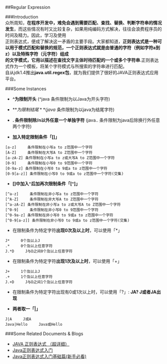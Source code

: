 ##Regular Expression
      
###Introduction    
众所周知，**在程序开发中，难免会遇到需要匹配、查找、替换、判断字符串的情况发生**，而这些情况有时又比较复杂，如果用纯编码方式解决，往往会浪费程序员的时间及精力。因此，学习及使用          
正则表达式，便成了解决这一矛盾的主要手段。大家都知道，**正则表达式是一种可以用于模式匹配和替换的规范，一个正则表达式就是由普通的字符（例如字符a到z）以及特殊字符（元字符）组成               
的文字模式，它用以描述在查找文字主体时待匹配的一个或多个字符串**.正则表达式作为一个模板，将某个字符模式与所搜索的字符串进行匹配。                 
自从jdk1.4推出**java.util.regex包**，就为我们提供了很好的JAVA正则表达式应用平台。          
       
###Some Instances        
- **^为限制开头** (^java 条件限制为以Java为开头字符)               
                   
- **$为限制结尾** (java$ 条件限制为以java为结尾字符)           
             
- **. 条件限制除/n以外任意一个单独字符** (java.. 条件限制为java后除换行外任意两个字符)         
                      
- **加入特定限制条件「[]」**                                     
```
[a-z]     条件限制在小写a to z范围中一个字符
[A-Z]     条件限制在大写A to Z范围中一个字符
[a-zA-Z] 条件限制在小写a to z或大写A to Z范围中一个字符
[0-9]     条件限制在小写0 to 9范围中一个字符
[0-9a-z] 条件限制在小写0 to 9或a to z范围中一个字符
[0-9[a-z]] 条件限制在小写0 to 9或a to z范围中一个字符(交集)
```            
        
- **[]中加入^后加再次限制条件「[^]」**            
```
[^a-z]     条件限制在非小写a to z范围中一个字符
[^A-Z]     条件限制在非大写A to Z范围中一个字符
[^a-zA-Z] 条件限制在非小写a to z或大写A to Z范围中一个字符
[^0-9]     条件限制在非小写0 to 9范围中一个字符
[^0-9a-z] 条件限制在非小写0 to 9或a to z范围中一个字符
[^0-9[a-z]] 条件限制在非小写0 to 9或a to z范围中一个字符(交集)
```      
          
- 在限制条件为特定字符**出现0次及以上时**，可以使用「*」                   
```
J*     0个及以上J
.*     0个及以上任意字符
J.*D     J与D之间0个及以上任意字符
```
              
- 在限制条件为特定字符**出现1次及以上时**，可以使用「+」            
```
J+     1个及以上J
.+     1个及以上任意字符
J.+D     J与D之间1个及以上任意字符             
```            
       
- 在限制条件为特定字符出现有0或1次以上时，可以使用「?」: **JA? J或者JA出现**                      
       
- **两者取一「|」**           
```
J|A     J或A
Java|Hello     Java或Hello            
```           
           
           
                                                                            
###Some Related Documents & Blogs       
- [JAVA 正则表达式 （超详细）](http://blog.csdn.net/allwefantasy/article/details/3136570/)          
- [Java正则表达式入门](http://blog.csdn.net/kdnuggets/article/details/2526588)        
- [Java正则表达式入门基础篇(新手必看)](http://www.jb51.net/article/73591.htm)            


